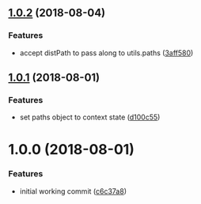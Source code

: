 <a name="1.0.2"></a>
## [1.0.2](https://github.com/dimerapp/context/compare/v1.0.1...v1.0.2) (2018-08-04)


### Features

* accept distPath to pass along to utils.paths ([3aff580](https://github.com/dimerapp/context/commit/3aff580))



<a name="1.0.1"></a>
## [1.0.1](https://github.com/dimerapp/context/compare/v1.0.0...v1.0.1) (2018-08-01)


### Features

* set paths object to context state ([d100c55](https://github.com/dimerapp/context/commit/d100c55))



<a name="1.0.0"></a>
# 1.0.0 (2018-08-01)


### Features

* initial working commit ([c6c37a8](https://github.com/dimerapp/context/commit/c6c37a8))



